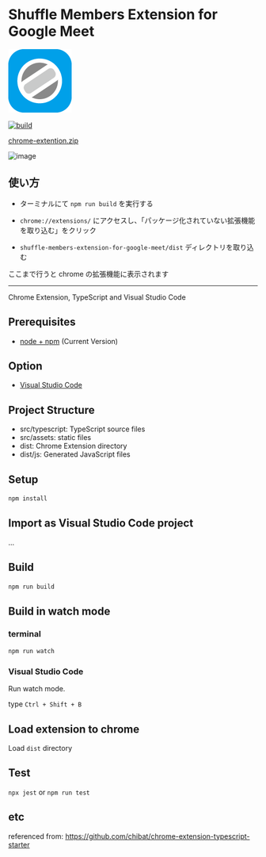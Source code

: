# Shuffle Members Extension for Google Meet

![image](./public/icon.png)

[![build](https://github.com/SotaYamaguchi/shuffle-members-extension-for-google-meet/actions/workflows/build.yml/badge.svg?branch=main)](https://github.com/SotaYamaguchi/shuffle-members-extension-for-google-meet/actions/workflows/build.yml)

[chrome-extention.zip](https://github.com/SotaYamaguchi/shuffle-members-extension-for-google-meet/releases)

![image](https://user-images.githubusercontent.com/24993603/151560055-697c9e29-4a1b-4f7f-a2d1-c173df092678.png)

## 使い方

- ターミナルにて `npm run build` を実行する

- `chrome://extensions/` にアクセスし、「パッケージ化されていない拡張機能を取り込む」をクリック

- `shuffle-members-extension-for-google-meet/dist` ディレクトリを取り込む

ここまで行うと chrome の拡張機能に表示されます

---

Chrome Extension, TypeScript and Visual Studio Code

## Prerequisites

- [node + npm](https://nodejs.org/) (Current Version)

## Option

- [Visual Studio Code](https://code.visualstudio.com/)

## Project Structure

- src/typescript: TypeScript source files
- src/assets: static files
- dist: Chrome Extension directory
- dist/js: Generated JavaScript files

## Setup

```bash
npm install
```

## Import as Visual Studio Code project

...

## Build

```bash
npm run build
```

## Build in watch mode

### terminal

```bash
npm run watch
```

### Visual Studio Code

Run watch mode.

type `Ctrl + Shift + B`

## Load extension to chrome

Load `dist` directory

## Test

`npx jest` or `npm run test`

## etc

referenced from: <https://github.com/chibat/chrome-extension-typescript-starter>
